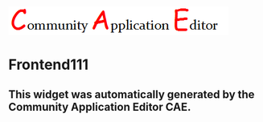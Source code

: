 ![CAE](https://github.com/CAE-Community-Application-Editor/CAE-Deployment-Temp/blob/gh-pages/frontendComponent-103/img/logo.png)  

Frontend111
===================


This widget was automatically generated by the Community Application Editor CAE.  
---------------
